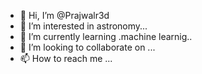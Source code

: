 - 👋 Hi, I’m @Prajwalr3d
- 👀 I’m interested in astronomy...
- 🌱 I’m currently learning .machine learnig..
- 💞️ I’m looking to collaborate on ...
- 📫 How to reach me ...

<!---
Prajwalr3d/Prajwalr3d is a ✨ special ✨ repository because its `README.md` (this file) appears on your GitHub profile.
You can click the Preview link to take a look at your changes.
--->
